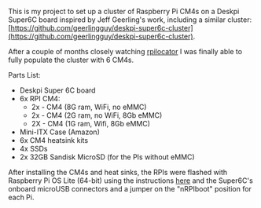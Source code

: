 This is my project to set up a cluster of Raspberry Pi CM4s on a Deskpi Super6C board inspired by Jeff Geerling's work, including a similar cluster: [https://github.com/geerlingguy/deskpi-super6c-cluster](https://github.com/geerlingguy/deskpi-super6c-cluster).

After a couple of months closely watching [rpilocator](https://rpilocator.com/) I was finally able to fully populate the cluster with 6 CM4s.

Parts List:
- Deskpi Super 6C board
- 6x RPI CM4:
	- 2x - CM4 (8G ram, WiFi, no eMMC)
	- 2x - CM4 (2G ram, no WiFi, 8Gb eMMC)
	- 2X - CM4 (1G ram, Wifi, 8Gb eMMC)
- Mini-ITX Case (Amazon)
- 6x CM4 heatsink kits
- 4x SSDs
- 2x 32GB Sandisk MicroSD (for the PIs without eMMC)

After installing the CM4s and heat sinks, the RPIs were flashed with Raspberry Pi OS Lite (64-bit) using the instructions [here](https://www.raspberrypi.com/documentation/computers/compute-module.html#compute-module-4-2) and the Super6C's onboard microUSB connectors and a jumper on the "nRPIboot" position for each Pi.


